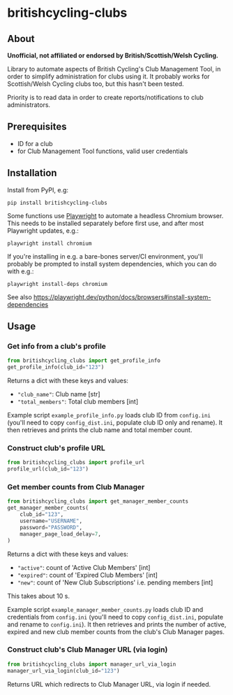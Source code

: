 # britishcycling-clubs


## About

**Unofficial, not affiliated or endorsed by British/Scottish/Welsh Cycling.**

Library to automate aspects of British Cycling's Club Management Tool, in order to
simplify administration for clubs using it. It probably works for Scottish/Welsh
Cycling clubs too, but this hasn't been tested.

Priority is to read data in order to create reports/notifications to club
administrators.


## Prerequisites

- ID for a club
- for Club Management Tool functions, valid user credentials


## Installation

Install from PyPI, e.g:

`pip install britishcycling-clubs`

Some functions use [Playwright](https://playwright.dev/python/) to automate a headless Chromium browser. This needs
to be installed separately before first use, and after most Playwright updates, e.g.:

`playwright install chromium`

If you're installing in e.g. a bare-bones server/CI environment, you'll probably be 
prompted to install system dependencies, which you can do with e.g.:

`playwright install-deps chromium`

See also https://playwright.dev/python/docs/browsers#install-system-dependencies


## Usage

### Get info from a club's profile

```python
from britishcycling_clubs import get_profile_info
get_profile_info(club_id="123")
```
Returns a dict with these keys and values:

- `"club_name"`: Club name [str]
- `"total_members"`: Total club members [int]

Example script `example_profile_info.py` loads club ID from `config.ini` (you'll
need to copy `config_dist.ini`, populate club ID only and rename).
It then retrieves and prints the club name and total member count.


### Construct club's profile URL

```python
from britishcycling_clubs import profile_url
profile_url(club_id="123")
```

### Get member counts from Club Manager

```python
from britishcycling_clubs import get_manager_member_counts
get_manager_member_counts(
    club_id="123",
    username="USERNAME",
    password="PASSWORD",
    manager_page_load_delay=7,
)
```
Returns a dict with these keys and values:

- `"active"`: count of 'Active Club Members' [int]
- `"expired"`: count of 'Expired Club Members' [int]
- `"new"`: count of 'New Club Subscriptions' i.e. pending members [int]

This takes about 10 s.

Example script `example_manager_member_counts.py` loads club ID and credentials from
`config.ini` (you'll need to copy `config_dist.ini`, populate and rename to 
`config.ini`).
It then retrieves and prints the number of active, expired and new 
club member counts from the club's Club Manager pages. 

### Construct club's Club Manager URL (via login)

```python
from britishcycling_clubs import manager_url_via_login
manager_url_via_login(club_id="123")
```
Returns URL which redirects to Club Manager URL, via login if needed.


